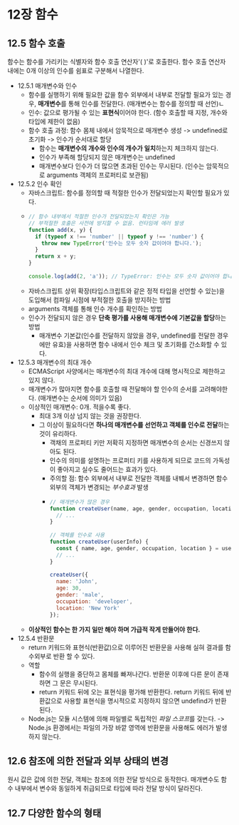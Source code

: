 # 12장 함수

## 12.5 함수 호출
함수는 함수를 가리키는 식별자와 함수 호출 연산자'( )'로 호출한다. 함수 호출 연산자 내에는 0개 이상의 인수를 쉼표로 구분해서 나열한다. 
- 12.5.1 매개변수와 인수
  - 함수를 실행하기 위해 필요한 값을 함수 외부에서 내부로 전달할 필요가 있는 경우, **매개변수**를 통해 인수를 전달한다. (매개변수는 함수를 정의할 때 선언)ㄴ
  - 인수: 값으로 평가될 수 있는 **표현식**이어야 한다. (함수 호출할 때 지정, 개수와 타입에 제한이 없음)
  - 함수 호출 과정: 함수 몸체 내에서 암묵적으로 매개변수 생성 -> undefined로 초기화 -> 인수가 순서대로 할당
    - 함수는 **매개변수의 개수와 인수의 개수가 일치**하는지 체크하지 않는다.
    - 인수가 부족해 할당되지 않은 매개변수는 undefined
    - 매개변수보다 인수가 더 많으면 초과된 인수는 무시된다. (인수는 암묵적으로 arguments 객체의 프로퍼티로 보관됨)
- 12.5.2 인수 확인
  - 자바스크립트: 함수를 정의할 때 적절한 인수가 전달되었는지 확인할 필요가 있다.
  - ```jsx
    // 함수 내부에서 적절한 인수가 전달되었는지 확인은 가능
    // 부적절한 호출은 사전에 방지할 수 없음. 런타임에 에러 발생
    function add(x, y) {
      if (typeof x !== 'number' || typeof y !== 'number') {
        throw new TypeError('인수는 모두 숫자 값이어야 합니다.');
      }
      return x + y;
    }
     
    console.log(add(2, 'a')); // TypeError: 인수는 모두 숫자 값이어야 합니다.
    ```
  - 자바스크립트 상위 확장(타입스크립트와 같은 정적 타입을 선언할 수 있는)을 도입해서 컴파일 시점에 부적절한 호출을 방지하는 방법
  - arguments 객체를 통해 인수 개수를 확인하는 방법
  - 인수가 전달되지 않은 경우 **단축 평가를 사용해 매개변수에 기본값을 할당**하는 방법
    - 매개변수 기본값(인수를 전달하지 않았을 경우, undefined를 전달한 경우에만 유효)을 사용하면 함수 내에서 인수 체크 및 초기화를 간소화할 수 있다. 
- 12.5.3 매개변수의 최대 개수
  - ECMAScript 사양에서는 매개변수의 최대 개수에 대해 명시적으로 제한하고 있지 않다.
  - 매개변수가 많아지면 함수를 호출할 때 전달해야 할 인수의 순서를 고려해야한다. (매개변수는 순서에 의미가 있음)
  - 이상적인 매개변수: 0개. 적을수록 좋다. 
    - 최대 3개 이상 넘지 않는 것을 권장한다.
    - 그 이상이 필요하다면 **하나의 매개변수를 선언하고 객체를 인수로 전달**하는 것이 유리하다.
      - 객채의 프로퍼티 키만 저확히 지정하면 매개변수의 순서는 신경쓰지 않아도 된다.
      - 인수의 의미를 설명하는 프로퍼티 키를 사용하게 되므로 코드의 가독성이 좋아지고 실수도 줄어드는 효과가 있다.
      - 주의할 점: 함수 외부에서 내부로 전달한 객체를 내붸서 변경하면 함수 외부의 객체가 변경되는 *부수효과* 발생
      - ```jsx
        // 매개변수가 많은 경우
        function createUser(name, age, gender, occupation, location) {
          // ...
        }
         
        // 객체를 인수로 사용
        function createUser(userInfo) {
          const { name, age, gender, occupation, location } = userInfo;
          // ...
        }
         
        createUser({
          name: 'John',
          age: 30,
          gender: 'male',
          occupation: 'developer',
          location: 'New York'
        });
        ```
  - **이상적인 함수는 한 가지 일만 해야 하며 가급적 작게 만들어야 한다.**
- 12.5.4 반환문
  - return 키워드와 표현식(반환값)으로 이루어진 반환문을 사용해 실혀 결과를 함수외부로 반환 할 수 있다.
  - 역할
    - 함수의 실행을 중단하고 몸체를 빠져나간다. 반환문 이후에 다른 문이 존재하면 그 문은 무시된다.
    - return 키워드 뒤에 오는 표현식을 평가해 반환한다. return 키워드 뒤에 반환값으로 사용할 표현식을 명시적으로 지정하지 않으면 undefind가 반환된다.
  - Node.js는 모듈 시스템에 의해 파일별로 독립적인 *파일 스코프*를 갖는다. -> Node.js 환경에서는 파일의 가장 바깥 영역에 반환문을 사용해도 에러가 발생하지 않는다.


## 12.6 참조에 의한 전달과 외부 상태의 변경
원시 값은 값에 의한 전달, 객체는 참조에 의한 전달 방식으로 동작한다. 매개변수도 함수 내부에서 변수와 동일하게 취급되므로 타입에 따라 전달 방식이 달라진다.

## 12.7 다양한 함수의 형태


